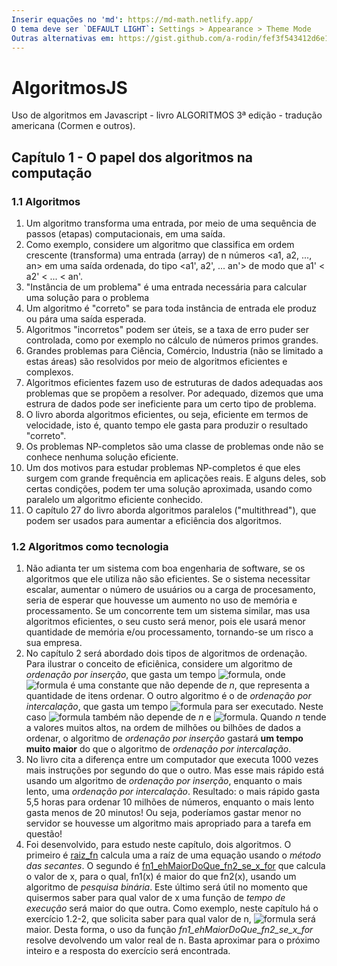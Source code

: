 ```yaml
---
Inserir equações no 'md': https://md-math.netlify.app/
O tema deve ser `DEFAULT LIGHT`: Settings > Appearance > Theme Mode
Outras alternativas em: https://gist.github.com/a-rodin/fef3f543412d6e1ec5b6cf55bf197d7b
---
```


# AlgoritmosJS
Uso de algoritmos em Javascript - livro ALGORITMOS 3ª edição - tradução americana (Cormen e outros).

## Capítulo 1 - O papel dos algoritmos na computação

### 1.1 Algoritmos

1. Um algoritmo transforma uma entrada, por meio de uma sequência de passos (etapas) computacionais, em uma saída. 
2. Como exemplo, considere um algoritmo que classifica em ordem crescente (transforma) uma entrada (array) de n números <a1, a2, ..., an> em uma saída ordenada, do tipo <a1', a2', ... an'> de modo que a1' < a2' < ... < an'. 
3. "Instância de um problema" é uma entrada necessária para calcular uma solução para o problema
4. Um algoritmo é "correto" se para toda instância de entrada ele produz ou pára uma saída esperada.
5. Algoritmos "incorretos" podem ser úteis, se a taxa de erro puder ser controlada, como por exemplo no cálculo de números primos grandes.
6. Grandes problemas para Ciência, Comércio, Industria (não se limitado a estas áreas) são resolvidos por meio de algoritmos eficientes e complexos. 
7. Algoritmos eficientes fazem uso de estruturas de dados adequadas aos problemas que se propõem a resolver. Por adequado, dizemos que uma estrura de dados pode ser ineficiente para um certo tipo de problema.  
8. O livro aborda algoritmos eficientes, ou seja, eficiente em termos de velocidade, isto é, quanto tempo ele gasta para produzir o resultado "correto".
9. Os problemas NP-completos são uma classe de problemas onde não se conhece nenhuma solução eficiente.
10. Um dos motivos para estudar problemas NP-completos é que eles surgem com grande frequência em aplicações reais. E alguns deles, sob certas condições, podem ter uma solução aproximada, usando como paralelo um algoritmo eficiente conhecido.
11. O capítulo 27 do livro aborda algoritmos paralelos ("multithread"), que podem ser usados para aumentar a eficiência dos algoritmos. 

### 1.2 Algoritmos como tecnologia

1. Não adianta ter um sistema com boa engenharia de software, se os algoritmos que ele utiliza não são eficientes. Se o sistema necessitar escalar, aumentar o número de usuários ou a carga de procesamento, seria de esperar que houvesse um aumento no uso de memória e processamento. Se um concorrente tem um sistema similar, mas usa algoritmos eficientes, o seu custo será menor, pois ele usará menor quantidade de memória e/ou processamento, tornando-se um risco a sua empresa.
2.  No capítulo 2 será abordado dois tipos de algoritmos de ordenação. Para ilustrar o conceito de eficiênica, considere um algoritmo de *ordenação por inserção*, que gasta um tempo ![formula](https://render.githubusercontent.com/render/math?math=c_1*n^2), onde ![formula](https://render.githubusercontent.com/render/math?math=c_1) é uma constante que não depende de *n*, que representa a quantidade de itens ordenar. O outro algoritmo é o de *ordenação por intercalação*, que gasta um tempo ![formula](https://render.githubusercontent.com/render/math?math=c_2*n*lg(n)) para ser executado. Neste caso ![formula](https://render.githubusercontent.com/render/math?math=c_2) também não depende de *n* e ![formula](https://render.githubusercontent.com/render/math?math=lg(n)%20=%20log_2(n)). Quando *n* tende a valores muitos altos, na ordem de milhões ou bilhões de dados a ordenar, o algoritmo de *ordenação por inserção* gastará **um tempo muito maior** do que o algoritmo de *ordenação por intercalação*.
3. No livro cita a diferença entre um computador que executa 1000 vezes mais instruções por segundo do que o outro. Mas esse mais rápido está usando um algoritmo de *ordenação por inserção*, enquanto o mais lento, uma *ordenação por intercalação*. Resultado: o mais rápido gasta 5,5 horas para ordenar 10 milhões de números, enquanto o mais lento gasta menos de 20 minutos! Ou seja, poderíamos gastar menor no servidor se houvesse um algoritmo mais apropriado para a tarefa em questão!
4. Foi desenvolvido, para estudo neste capítulo, dois algoritmos. O primeiro é [raiz_fn]() calcula uma a raíz de uma equação usando o *método das secantes*. O segundo é [fn1_ehMaiorDoQue_fn2_se_x_for]() que calcula o valor de x, para o qual, fn1(x) é maior do que fn2(x), usando um algoritmo de *pesquisa binária*. Este último será útil no momento que quisermos saber para qual valor de x uma função de *tempo de execução* será maior do que outra. Como exemplo, neste capítulo há o exercício 1.2-2, que solicita saber para qual valor de n, <img alt="formula" src="https://render.githubusercontent.com/render/math?math=8*n^2%20>%2064*n*log_2(n)" /> será maior. Desta forma, o uso da função *fn1_ehMaiorDoQue_fn2_se_x_for* resolve devolvendo um valor real de n. Basta aproximar para o próximo inteiro e a resposta do exercício será encontrada.



